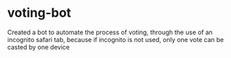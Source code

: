 # voting-bot
Created a bot to automate the process of voting, through the use of an incognito safari tab, because if incognito is not used, only one vote can be casted by one device
